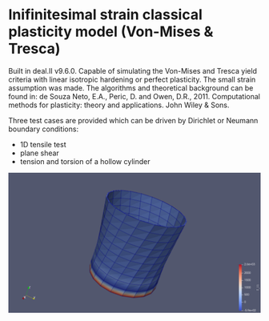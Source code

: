 # Inifinitesimal strain classical plasticity model (Von-Mises & Tresca)
Built in deal.II v9.6.0. Capable of simulating the Von-Mises and Tresca yield criteria with linear isotropic hardening or perfect plasticity. 
The small strain assumption was made. 
The algorithms and theoretical background can be found in: 
de Souza Neto, E.A., Peric, D. and Owen, D.R., 2011. Computational methods for plasticity: theory and applications. John Wiley & Sons.

Three test cases are provided which can be driven by Dirichlet or Neumann boundary conditions:
- 1D tensile test
- plane shear
- tension and torsion of a hollow cylinder

![Screenshot](images/stress_yy.png)
